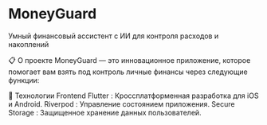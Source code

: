 # MoneyGuard
Умный финансовый ассистент с ИИ для контроля расходов и накоплений

📋 О проекте
MoneyGuard — это инновационное приложение, которое помогает вам взять под контроль личные финансы через следующие функции:

📱 Технологии
Frontend
Flutter : Кроссплатформенная разработка для iOS и Android.
Riverpod : Управление состоянием приложения.
Secure Storage : Защищенное хранение данных пользователей.
